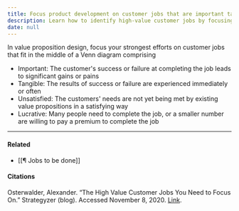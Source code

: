 ```yaml
---
title: Focus product development on customer jobs that are important tangible unsatisfied and lucrative
description: Learn how to identify high-value customer jobs by focusing on important, tangible, unsatisfied, and lucrative needs to create effective value propositions that drive business success.
date: null
---
```


In value proposition design, focus your strongest efforts on customer jobs that fit in the middle of a Venn diagram comprising

- Important: The customer's success or failure at completing the job leads to significant gains or pains
- Tangible: The results of success or failure are experienced immediately or often
- Unsatisfied: The customers' needs are not yet being met by existing value propositions in a satisfying way
- Lucrative: Many people need to complete the job, or a smaller number are willing to pay a premium to complete the job

---

#### Related

- [[¶ Jobs to be done]]

#### Citations

Osterwalder, Alexander. “The High Value Customer Jobs You Need to Focus On.” Strategyzer (blog). Accessed November 8, 2020. [Link](https://www.strategyzer.com/blog/the-high-value-customer-jobs-you-need-to-focus-on).

